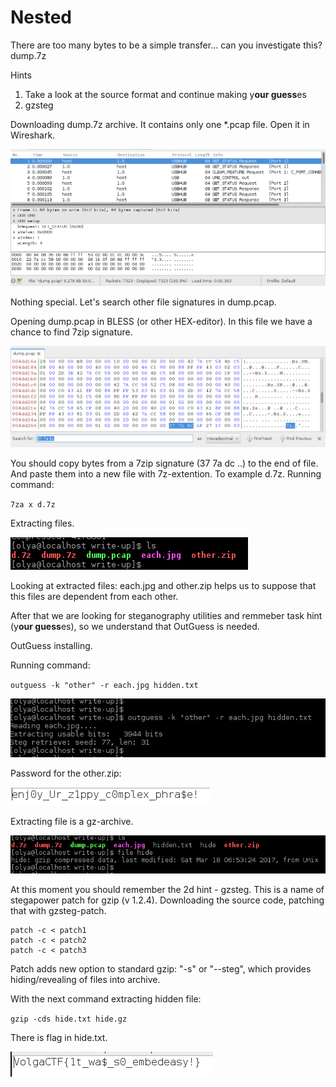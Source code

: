 <h1>Nested</h1>

There are too many bytes to be a simple transfer... can you investigate this?
dump.7z

Hints

1. Take a look at the source format and continue making y**our guess**es
2. gzsteg


Downloading dump.7z archive. It contains only one *.pcap file. Open it in Wireshark.

![screenshot of sample](https://github.com/yogamaya/VolgaCTF_Quals_2017/blob/master/other/Screenshot%20from%202017-03-27%2013-29-34.png)

Nothing special. Let's search other file signatures in dump.pcap.

Opening dump.pcap in BLESS (or other HEX-editor). In this file we have a chance to find 7zip signature.

![screenshot of sample](https://github.com/yogamaya/VolgaCTF_Quals_2017/blob/master/other/Screenshot%20from%202017-03-27%2013-32-14.png)

You should copy bytes from a 7zip signature (37 7a dc ..) to the end of file. And paste them into a new file with 7z-extention. To example d.7z.
Running command:

`7za x d.7z`

Extracting files.

![screenshot of sample](https://github.com/yogamaya/VolgaCTF_Quals_2017/blob/master/other/Screenshot%20from%202017-03-27%2013-37-04.png)

Looking at extracted files: each.jpg and other.zip helps us to suppose that this files are dependent from each other.

After that we are looking for steganography utilities and remmeber task hint (y**our guess**es), so we understand that OutGuess is needed.

OutGuess installing.

Running command:

`outguess -k "other" -r each.jpg hidden.txt`

![screenshot of sample](https://github.com/yogamaya/VolgaCTF_Quals_2017/blob/master/other/Screenshot%20from%202017-03-27%2013-38-17.png)

Password for the other.zip:

![screenshot of sample](https://github.com/yogamaya/VolgaCTF_Quals_2017/blob/master/other/Screenshot%20from%202017-03-27%2013-38-48.png)

Extracting file is a gz-archive.

![screenshot of sample](https://github.com/yogamaya/VolgaCTF_Quals_2017/blob/master/other/Screenshot%20from%202017-03-27%2013-39-40.png)

At this moment you should remember the 2d hint - gzsteg. This is a name of stegapower patch for gzip (v 1.2.4).
Downloading the source code, patching that with gzsteg-patch.

```
patch -c < patch1
patch -c < patch2
patch -c < patch3
```

Patch adds new option to standard gzip: "-s" or "--steg", which provides hiding/revealing of files into archive.

With the next command extracting hidden file:

`gzip -cds hide.txt hide.gz`

There is flag in hide.txt.

![screenshot of sample](https://github.com/yogamaya/VolgaCTF_Quals_2017/blob/master/other/Screenshot%20from%202017-03-27%2013-42-17.png)
